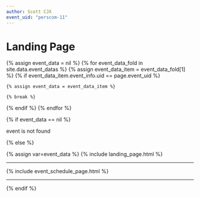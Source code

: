 ```yaml
---
author: Scott CJX
event_uid: "perscom-11"
---
```


# Landing Page

{% assign event_data = nil %}
{% for event_data_fold in site.data.event_datas %}
  {% assign event_data_item = event_data_fold[1] %}
  {% if event_data_item.event_info.uid == page.event_uid %}

    {% assign event_data = event_data_item %}
    
    {% break %}
  {% endif %}
{% endfor %}  

{% if event_data == nil %}

  <!-- event 404 -->

  event is not found

{% else %}

{% assign var=event_data %}
{% include landing_page.html %}

<hr>

{% include event_schedule_page.html %}

<hr>

{% endif %}
